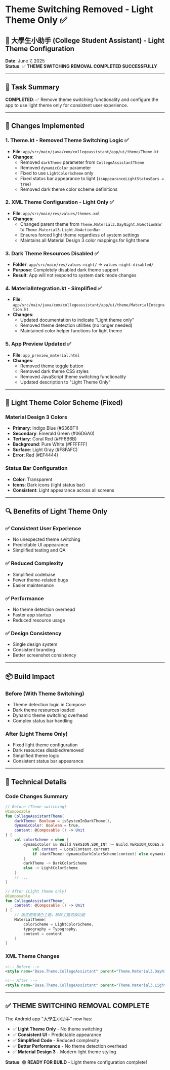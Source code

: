 # Theme Switching Removed - Light Theme Only ✅

## 📱 大學生小助手 (College Student Assistant) - Light Theme Configuration

**Date**: June 7, 2025  
**Status**: ✅ **THEME SWITCHING REMOVAL COMPLETED SUCCESSFULLY**

---

## 🎯 Task Summary

**COMPLETED**: ✅ Remove theme switching functionality and configure the app to use light theme only for consistent user experience.

---

## 🔧 Changes Implemented

### 1. **Theme.kt - Removed Theme Switching Logic** ✅
- **File**: `app/src/main/java/com/collegeassistant/app/ui/theme/Theme.kt`
- **Changes**:
  - Removed `darkTheme` parameter from `CollegeAssistantTheme`
  - Removed `dynamicColor` parameter
  - Fixed to use `LightColorScheme` only
  - Fixed status bar appearance to light (`isAppearanceLightStatusBars = true`)
  - Removed dark theme color scheme definitions

### 2. **XML Theme Configuration - Light Only** ✅
- **File**: `app/src/main/res/values/themes.xml`
- **Changes**:
  - Changed parent theme from `Theme.Material3.DayNight.NoActionBar` to `Theme.Material3.Light.NoActionBar`
  - Ensures forced light theme regardless of system settings
  - Maintains all Material Design 3 color mappings for light theme

### 3. **Dark Theme Resources Disabled** ✅
- **Folder**: `app/src/main/res/values-night/` → `values-night-disabled/`
- **Purpose**: Completely disabled dark theme support
- **Result**: App will not respond to system dark mode changes

### 4. **MaterialIntegration.kt - Simplified** ✅
- **File**: `app/src/main/java/com/collegeassistant/app/ui/theme/MaterialIntegration.kt`
- **Changes**:
  - Updated documentation to indicate "Light theme only"
  - Removed theme detection utilities (no longer needed)
  - Maintained color helper functions for light theme

### 5. **App Preview Updated** ✅
- **File**: `app_preview_material.html`
- **Changes**:
  - Removed theme toggle button
  - Removed dark theme CSS styles
  - Removed JavaScript theme switching functionality
  - Updated description to "Light Theme Only"

---

## 🎨 Light Theme Color Scheme (Fixed)

### Material Design 3 Colors
- **Primary**: Indigo Blue (#6366F1)
- **Secondary**: Emerald Green (#06D6A0)  
- **Tertiary**: Coral Red (#FF6B6B)
- **Background**: Pure White (#FFFFFF)
- **Surface**: Light Gray (#F8FAFC)
- **Error**: Red (#EF4444)

### Status Bar Configuration
- **Color**: Transparent
- **Icons**: Dark icons (light status bar)
- **Consistent**: Light appearance across all screens

---

## 🔍 Benefits of Light Theme Only

### ✅ **Consistent User Experience**
- No unexpected theme switching
- Predictable UI appearance
- Simplified testing and QA

### ✅ **Reduced Complexity**
- Simplified codebase
- Fewer theme-related bugs
- Easier maintenance

### ✅ **Performance**
- No theme detection overhead
- Faster app startup
- Reduced resource usage

### ✅ **Design Consistency**
- Single design system
- Consistent branding
- Better screenshot consistency

---

## 📦 Build Impact

### Before (With Theme Switching)
- Theme detection logic in Compose
- Dark theme resources loaded
- Dynamic theme switching overhead
- Complex status bar handling

### After (Light Theme Only)
- Fixed light theme configuration
- Dark resources disabled/removed
- Simplified theme logic
- Consistent status bar appearance

---

## 🚀 Technical Details

### Code Changes Summary
```kotlin
// Before (Theme switching)
@Composable
fun CollegeAssistantTheme(
    darkTheme: Boolean = isSystemInDarkTheme(),
    dynamicColor: Boolean = true,
    content: @Composable () -> Unit
) {
    val colorScheme = when {
        dynamicColor && Build.VERSION.SDK_INT >= Build.VERSION_CODES.S -> {
            val context = LocalContext.current
            if (darkTheme) dynamicDarkColorScheme(context) else dynamicLightColorScheme(context)
        }
        darkTheme -> DarkColorScheme
        else -> LightColorScheme
    }
    // ...
}

// After (Light theme only)
@Composable
fun CollegeAssistantTheme(
    content: @Composable () -> Unit
) {
    // 固定使用淺色主題，移除主題切換功能
    MaterialTheme(
        colorScheme = LightColorScheme,
        typography = Typography,
        content = content
    )
}
```

### XML Theme Changes
```xml
<!-- Before -->
<style name="Base.Theme.CollegeAssistant" parent="Theme.Material3.DayNight.NoActionBar">

<!-- After -->
<style name="Base.Theme.CollegeAssistant" parent="Theme.Material3.Light.NoActionBar">
```

---

## ✅ **THEME SWITCHING REMOVAL COMPLETE**

The Android app "大學生小助手" now has:
- ✅ **Light Theme Only** - No theme switching
- ✅ **Consistent UI** - Predictable appearance
- ✅ **Simplified Code** - Reduced complexity
- ✅ **Better Performance** - No theme detection overhead
- ✅ **Material Design 3** - Modern light theme styling

**Status**: 🟢 **READY FOR BUILD** - Light theme configuration complete!
